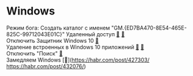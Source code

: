 # Windows

Режим бога: Создать каталог с именем "GM.{ED7BA470-8E54-465E-825C-99712043E01C}"
Удаленный доступ [&#128279;](https://www.mysysadmintips.com/windows/clients/545-multiple-rdp-remote-desktop-sessions-in-windows-10)
[&#128279;](https://blog.syskit.com/credssp-required-by-server-solutions) </br>
Отключить Защитник Windows 10 [&#128279;](https://www.comss.ru/page.php?id=2698)</br>
Удаление встроенных в Windows 10 приложений [&#128279;](https://virtuallyinclined.com/2018/02/10/windows-10-appx-removal-script-update/)
[&#128279;](https://superuser.com/questions/942418/how-do-you-forcefully-remove-apps-in-windows-10)</br>
Отключить "Поиск" [&#128279;](https://www.howtogeek.com/howto/10246/how-to-disable-search-in-windows-7/) </br>
Замедляем Windows [&#128279;](https://habr.com/post/427303/ https://habr.com/post/432076/) </br>
